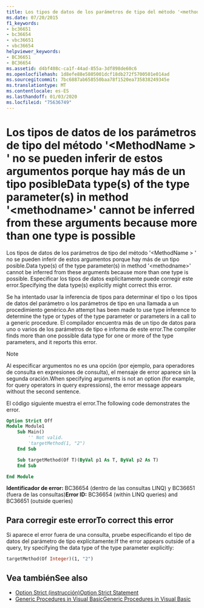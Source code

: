 ```yaml
---
title: Los tipos de datos de los parámetros de tipo del método '<methodname>' no se pueden inferir de estos argumentos porque hay más de un tipo posible
ms.date: 07/20/2015
f1_keywords:
- bc36651
- bc36654
- vbc36651
- vbc36654
helpviewer_keywords:
- BC36651
- BC36654
ms.assetid: d4bf408c-ca1f-44ad-855a-3df898de60c6
ms.openlocfilehash: 1d8efe88e5805001dcf18db272f5700501e014ad
ms.sourcegitcommit: 7bc6887ab658550baa78f1520ea735838249345e
ms.translationtype: MT
ms.contentlocale: es-ES
ms.lasthandoff: 01/03/2020
ms.locfileid: "75636749"
---
```

# <a name="data-types-of-the-type-parameters-in-method-methodname-cannot-be-inferred-from-these-arguments-because-more-than-one-type-is-possible"></a><span data-ttu-id="c2919-102">Los tipos de datos de los parámetros de tipo del método '\<MethodName > ' no se pueden inferir de estos argumentos porque hay más de un tipo posible</span><span class="sxs-lookup"><span data-stu-id="c2919-102">Data type(s) of the type parameter(s) in method '\<methodname>' cannot be inferred from these arguments because more than one type is possible</span></span>

<span data-ttu-id="c2919-103">Los tipos de datos de los parámetros de tipo del método '\<MethodName > ' no se pueden inferir de estos argumentos porque hay más de un tipo posible.</span><span class="sxs-lookup"><span data-stu-id="c2919-103">Data type(s) of the type parameter(s) in method '\<methodname>' cannot be inferred from these arguments because more than one type is possible.</span></span> <span data-ttu-id="c2919-104">Especificar los tipos de datos explícitamente puede corregir este error.</span><span class="sxs-lookup"><span data-stu-id="c2919-104">Specifying the data type(s) explicitly might correct this error.</span></span>

<span data-ttu-id="c2919-105">Se ha intentado usar la inferencia de tipos para determinar el tipo o los tipos de datos del parámetro o los parámetros de tipo en una llamada a un procedimiento genérico.</span><span class="sxs-lookup"><span data-stu-id="c2919-105">An attempt has been made to use type inference to determine the type or types of the type parameter or parameters in a call to a generic procedure.</span></span> <span data-ttu-id="c2919-106">El compilador encuentra más de un tipo de datos para uno o varios de los parámetros de tipo e informa de este error.</span><span class="sxs-lookup"><span data-stu-id="c2919-106">The compiler finds more than one possible data type for one or more of the type parameters, and it reports this error.</span></span>

> [!NOTE]
> <span data-ttu-id="c2919-107">Al especificar argumentos no es una opción (por ejemplo, para operadores de consulta en expresiones de consulta), el mensaje de error aparece sin la segunda oración.</span><span class="sxs-lookup"><span data-stu-id="c2919-107">When specifying arguments is not an option (for example, for query operators in query expressions), the error message appears without the second sentence.</span></span>

<span data-ttu-id="c2919-108">El código siguiente muestra el error.</span><span class="sxs-lookup"><span data-stu-id="c2919-108">The following code demonstrates the error.</span></span>

```vb
Option Strict Off
Module Module1
    Sub Main()
        '' Not valid.
        'targetMethod(1, "2")
    End Sub

    Sub targetMethod(Of T)(ByVal p1 As T, ByVal p2 As T)
    End Sub

End Module
```

<span data-ttu-id="c2919-109">**Identificador de error:** BC36654 (dentro de las consultas LINQ) y BC36651 (fuera de las consultas)</span><span class="sxs-lookup"><span data-stu-id="c2919-109">**Error ID:** BC36654 (within LINQ queries) and BC36651 (outside queries)</span></span>

## <a name="to-correct-this-error"></a><span data-ttu-id="c2919-110">Para corregir este error</span><span class="sxs-lookup"><span data-stu-id="c2919-110">To correct this error</span></span>

<span data-ttu-id="c2919-111">Si aparece el error fuera de una consulta, pruebe especificando el tipo de datos del parámetro de tipo explícitamente:</span><span class="sxs-lookup"><span data-stu-id="c2919-111">If the error appears outside of a query, try specifying the data type of the type parameter explicitly:</span></span>

```vb
targetMethod(Of Integer)(1, "2")
```

## <a name="see-also"></a><span data-ttu-id="c2919-112">Vea también</span><span class="sxs-lookup"><span data-stu-id="c2919-112">See also</span></span>

- [<span data-ttu-id="c2919-113">Option Strict (instrucción)</span><span class="sxs-lookup"><span data-stu-id="c2919-113">Option Strict Statement</span></span>](../../visual-basic/language-reference/statements/option-strict-statement.md)
- [<span data-ttu-id="c2919-114">Generic Procedures in Visual Basic</span><span class="sxs-lookup"><span data-stu-id="c2919-114">Generic Procedures in Visual Basic</span></span>](../../visual-basic/programming-guide/language-features/data-types/generic-procedures.md)
